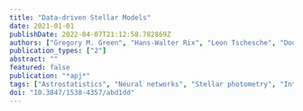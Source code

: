 ```yaml
---
title: "Data-driven Stellar Models"
date: 2021-01-01
publishDate: 2022-04-07T21:12:58.782869Z
authors: ["Gregory M. Green", "Hans-Walter Rix", "Leon Tschesche", "Douglas Finkbeiner", "Catherine Zucker", "Edward F. Schlafly", "Jan Rybizki", "Morgan Fouesneau", "René Andrae", "Joshua Speagle"]
publication_types: ["2"]
abstract: ""
featured: false
publication: "*apj*"
tags: ["Astrostatistics", "Neural networks", "Stellar photometry", "Interstellar dust extinction", "1882", "1933", "1620", "837", "Astrophysics - Astrophysics of Galaxies", "Astrophysics - Instrumentation and Methods for Astrophysics"]
doi: "10.3847/1538-4357/abd1dd"
---
```


